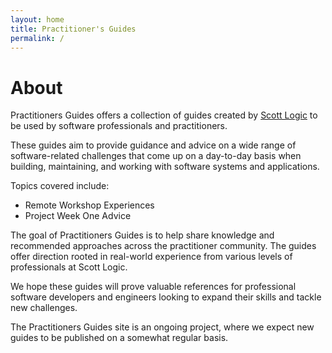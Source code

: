 ```yaml
---
layout: home
title: Practitioner's Guides
permalink: /
---
```


# About

Practitioners Guides offers a collection of guides created by [Scott Logic](https://www.scottlogic.com/) to be used by software professionals and practitioners. 

These guides aim to provide guidance and advice on a wide range of software-related challenges that come up on a day-to-day basis when building, maintaining, and working with software systems and applications.

Topics covered include:

- Remote Workshop Experiences
- Project Week One Advice

The goal of Practitioners Guides is to help share knowledge and recommended approaches across the practitioner community. The guides offer direction rooted in real-world experience from various levels of professionals at Scott Logic.

We hope these guides will prove valuable references for professional software developers and engineers looking to expand their skills and tackle new challenges.

The Practitioners Guides site is an ongoing project, where we expect new guides to be published on a somewhat regular basis.
